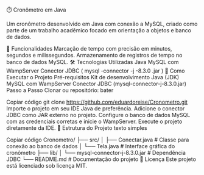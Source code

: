⏱️ Cronômetro em Java

Um cronômetro desenvolvido em Java com conexão a MySQL, criado como parte de um trabalho acadêmico focado em orientação a objetos e banco de dados.

🌟 Funcionalidades
Marcação de tempo com precisão em minutos, segundos e milissegundos.
Armazenamento de registros de tempo no banco de dados MySQL.
🛠️ Tecnologias Utilizadas
Java
MySQL com WampServer
Conector JDBC ( mysql -connector -j -8.3.0 .jar )
🚀 Como Executar o Projeto
Pré-requisitos
Kit de desenvolvimento Java (JDK)
MySQL com WampServer
Conector JDBC (mysql-connector-j-8.3.0.jar)
Passo a Passo
Clonar ou repositório:
bater

Copiar código
git clone https://github.com/eduardoreise/Cronometro.git
Importe o projeto em seu IDE Java de preferência.
Adicione o conector JDBC como JAR externo no projeto.
Configure o banco de dados MySQL com as credenciais corretas e inicie o WampServer.
Execute o projeto diretamente da IDE.
📂 Estrutura do Projeto
texto simples

Copiar código
Cronometro/
├── src/
│   ├── Conectar.java    # Classe para conexão ao banco de dados
│   └── Tela.java        # Interface gráfica do cronômetro
├── lib/
│   └── mysql-connector-j-8.3.0.jar # Dependência JDBC
└── README.md            # Documentação do projeto
📝 Licença
Este projeto está licenciado sob licença MIT.

